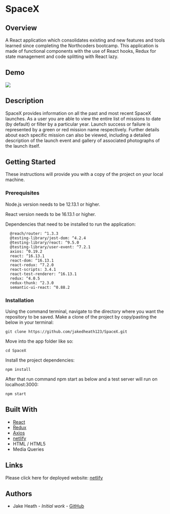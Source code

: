 # SpaceX

## Overview
   
   A React application which consolidates existing and new features and tools learned since completing the Northcoders bootcamp. This application is made of functional components with the use of React hooks, Redux for state management and code splitting with React lazy.
## Demo

![](demo.gif)
    
## Description
   
  SpaceX provides information on all the past and most recent SpaceX launches. As a user you are able to view the entire list of missions to date (by default) or filter by a particular year. Launch success or failure is represented by a green or red mission name respectively. Further details about each specific mission can also be viewed, including a detailed description of the launch event and gallery of associated photographs of the launch itself.
   
## Getting Started
These instructions will provide you with a copy of the project on your local machine.

### Prerequisites
      
Node.js version needs to be 12.13.1 or higher.

React version needs to be 16.13.1 or higher.
      
Dependencies that need to be installed to run the application:

``` 
  @reach/router: ^1.3.3
  @testing-library/jest-dom: ^4.2.4
  @testing-library/react: ^9.5.0
  @testing-library/user-event: ^7.2.1
  axios: ^0.19.2
  react: ^16.13.1
  react-dom: ^16.13.1
  react-redux: ^7.2.0
  react-scripts: 3.4.1
  react-test-renderer: ^16.13.1
  redux: ^4.0.5
  redux-thunk: ^2.3.0
  semantic-ui-react: ^0.88.2
```   

### Installation
    
Using the command terminal, navigate to the directory where you want the repository to be saved. Make a clone of the project by copy/pasting the below in your terminal:
```
git clone https://github.com/jakedheath123/SpaceX.git
```      
Move into the app folder like so:
```
cd SpaceX
```
Install the project dependencies:
```
npm install
```
After that run command npm start as below and a test server will run on localhost:3000:
```
npm start
```
## Built With
- [React](https://reactjs.org/)
- [Redux](https://redux.js.org/)
- [Axios](https://www.npmjs.com/package/axios)
- [netlify](https://www.netlify.com/)
- HTML / HTML5
- Media Queries


## Links

Please click here for deployed website:
[netlify](https://space-x-project.netlify.app)
        
## Authors
        
- Jake Heath - *Initial work* - [GitHub](https://github.com/jakedheath123)
        
